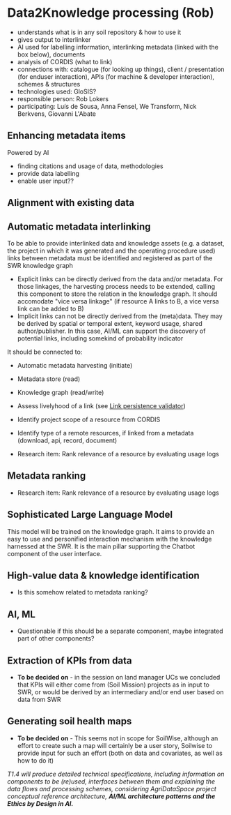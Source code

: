 # Data2Knowledge processing (Rob)

- understands what is in any soil repository & how to use it
- gives output to interlinker
- AI used for labelling information, interlinking metadata (linked with the box below),
documents
- analysis of CORDIS (what to link)
- connections with: catalogue (for looking up things), client / presentation (for
enduser interaction), APIs (for machine & developer interaction), schemes &
structures
- technologies used: GloSIS?
- responsible person: Rob Lokers
- participating: Luís de Sousa, Anna Fensel, We Transform, Nick Berkvens, Giovanni
L'Abate


## Enhancing metadata items

Powered by AI

- finding citations and usage of data, methodologies
- provide data labelling
- enable user input??

## Alignment with existing data

## Automatic metadata interlinking

To be able to provide interlinked data and knowledge assets (e.g. a dataset, the project in which it was generated and the operating procedure used) links between metadata must be identified and registered as part of the SWR knowledge graph

- Explicit links can be directly derived from the data and/or metadata. For those linkages, the harvesting process needs to be extended, calling this component to store the relation in the knowledge graph. It should accomodate "vice versa linkage" (if resource A links to B, a vice versa link can be added to B)
- Implicit links can not be directly derived from the (meta)data. They may be derived by spatial or temporal extent, keyword usage, shared author/publisher. In this case, AI/ML can support the discovery of potential links, including somekind of probability indicator

It should be connected to: 
- Automatic metadata harvesting (initiate)
- Metadata store (read)
- Knowledge graph (read/write)
- Assess livelyhood of a link (see [Link persistence validator](./data_processing.md#link-persistence-validator))

- Identify project scope of a resource from CORDIS
- Identify type of a remote resources, if linked from a metadata (download, api, record, document)
- Research item: Rank relevance of a resource by evaluating usage logs

## Metadata ranking

- Research item: Rank relevance of a resource by evaluating usage logs


## Sophisticated Large Language Model

This model will be trained on the knowledge graph. It aims to provide an easy to use and personified interaction mechanism with the knowledge harnessed at the SWR. It is the main pillar supporting the Chatbot component of the user interface.

## High-value data & knowledge identification

- Is this somehow related to metadata ranking?

## AI, ML

- Questionable if this should be a separate component, maybe integrated part of other components?

## Extraction of KPIs from data

- **To be decided on** - in the session on land manager UCs we concluded that KPIs will either come from (Soil Mission) projects as in input to SWR, or would be derived by an intermediary and/or end user based on data from SWR

## Generating soil health maps

- **To be decided on** - This seems not in scope for SoilWise, although an effort to create such a map will certainly be a user story, Soilwise to provide input for such an effort (both on data and covariates, as well as how to do it)

_T1.4 will produce detailed technical specifications, including information on components to be (re)used, interfaces between them and explaining the data flows and processing schemes, considering AgriDataSpace project conceptual reference architecture, **AI/ML architecture patterns and the Ethics by Design in AI.**_
